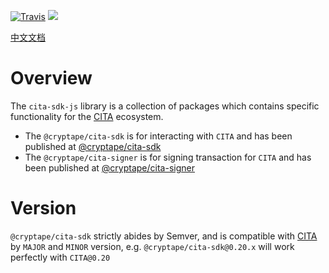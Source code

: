 [![Travis](https://travis-ci.org/cryptape/cita-sdk-js.svg?branch=develop)](https://travis-ci.org/cryptape/cita-sdk-js)
![](https://camo.githubusercontent.com/ecafd86d8356a1adc60fb4fd393bcc7584187f99/68747470733a2f2f696d672e736869656c64732e696f2f62616467652f6d61696e7461696e6564253230776974682d6c65726e612d6363303066662e737667)

[中文文档](https://github.com/cryptape/cita-sdk-js/docs/overview.md)

# Overview

The `cita-sdk-js` library is a collection of packages which contains specific functionality for the [CITA](https://citahub.com/) ecosystem.

- The `@cryptape/cita-sdk` is for interacting with `CITA` and has been published at [@cryptape/cita-sdk](https://www.npmjs.com/package/@cryptape/cita-sdk)
- The `@cryptape/cita-signer` is for signing transaction for `CITA` and has been published at [@cryptape/cita-signer](https://www.npmjs.com/package/@cryptape/cita-signer)

# Version

`@cryptape/cita-sdk` strictly abides by Semver, and is compatible with [CITA](https://github.com/cryptape/cita) by `MAJOR` and `MINOR` version, e.g. `@cryptape/cita-sdk@0.20.x` will work perfectly with `CITA@0.20`
